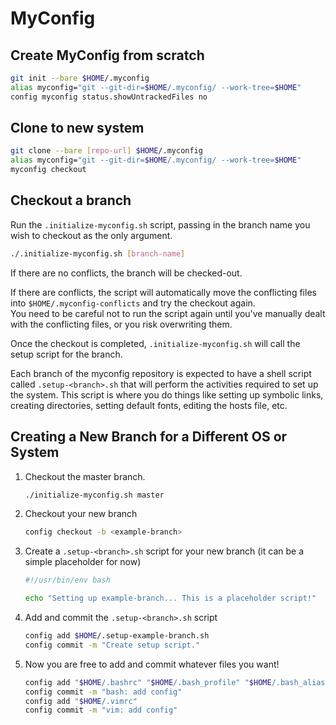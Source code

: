 # MyConfig

## Create MyConfig from scratch

```bash
git init --bare $HOME/.myconfig
alias myconfig="git --git-dir=$HOME/.myconfig/ --work-tree=$HOME"
config myconfig status.showUntrackedFiles no
```

## Clone to new system

```bash
git clone --bare [repo-url] $HOME/.myconfig
alias myconfig="git --git-dir=$HOME/.myconfig/ --work-tree=$HOME"
myconfig checkout
```

## Checkout a branch

Run the `.initialize-myconfig.sh` script, passing in the branch name you wish to
checkout as the only argument.

```bash
./.initialize-myconfig.sh [branch-name]
```

If there are no conflicts, the branch will be checked-out.

If there are conflicts, the script will automatically move the conflicting
files into `$HOME/.myconfig-conflicts` and try the checkout again.  
You need to be careful not to run the script again until you've manually dealt
with the conflicting files, or you risk overwriting them.

Once the checkout is completed, `.initialize-myconfig.sh` will call the setup
script for the branch.

Each branch of the myconfig repository is expected to have a shell script called
`.setup-<branch>.sh` that will perform the activities required to set up the
system. This script is where you do things like setting up symbolic links,
creating directories, setting default fonts, editing the hosts file, etc.

## Creating a New Branch for a Different OS or System

1. Checkout the master branch.

    ```bash
    ./initialize-myconfig.sh master
    ```

2. Checkout your new branch

    ```bash
    config checkout -b <example-branch>
    ```

3. Create a `.setup-<branch>.sh` script for your new branch (it can be a
simple placeholder for now)

    ```bash
    #!/usr/bin/env bash

    echo "Setting up example-branch... This is a placeholder script!"
    ```

4. Add and commit the `.setup-<branch>.sh` script

    ```bash
    config add $HOME/.setup-example-branch.sh
    config commit -m "Create setup script."
    ```

5. Now you are free to add and commit whatever files you want!

    ```bash
    config add "$HOME/.bashrc" "$HOME/.bash_profile" "$HOME/.bash_aliases"
    config commit -m "bash: add config"
    config add "$HOME/.vimrc"
    config commit -m "vim: add config"
    ```
